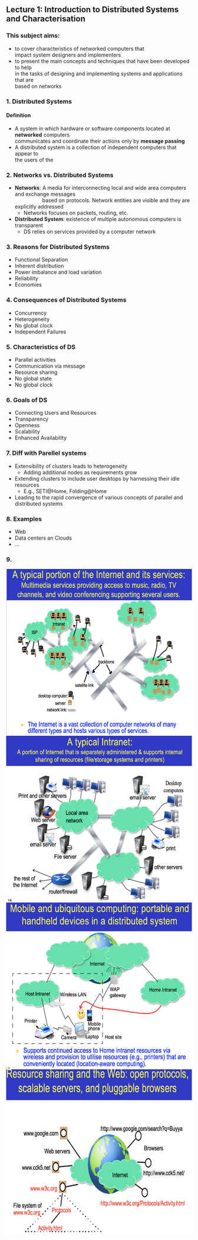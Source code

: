 ## Lecture 1: Introduction to Distributed Systems and Characterisation

### This subject aims:
+ to cover characteristics of networked computers that  
  impact system designers and implementers
+ to present the main concepts and techniques that have been developed to help  
  in the tasks of designing and implementing systems and applications that are  
  based on networks


### 1. Distributed Systems

#### Definition
+ A system in which hardware or software components located at **networked** computers  
  communicates and coordinate their actions only by **message passing**
+ A distributed system is a collection of independent computers that appear to  
  the users of the 

### 2. Networks vs. Distributed Systems
+ **Networks**: A media for interconnecting local and wide area computers and exchange messages  
&emsp;&emsp;&emsp;&emsp;&emsp; based on protocols. Network entities are visible and they are explicitly addressed
  - Networks focuses on packets, routing, etc.
+ **Distributed System**: existence of multiple autonomous computers is transparent
  - DS relies on services provided by a computer network
  
  
### 3. Reasons for Distributed Systems
+ Functional Separation
+ Inherent distribution
+ Power imbalance and load variation
+ Reliability
+ Economies


### 4. Consequences of Distributed Systems
+ Concurrency
+ Heterogeneity
+ No global clock
+ Independent Failures

### 5. Characteristics of DS
+ Parallel activities
+ Communication via message
+ Resource sharing
+ No global state
+ No global clock

### 6. Goals of DS
+ Connecting Users and Resources
+ Transparency
+ Openness
+ Scalability
+ Enhanced Availability

### 7. Diff with Parellel systems
+ Extensibility of clusters leads to heterogeneity
  - Adding additional nodes as requirements grow
+ Extending clusters to include user desktops by harnessing their idle resources
  - E.g., SETI@Home, Folding@Home
+ Leading to the rapid convergence of various concepts of parallel and distributed systems

### 8. Examples
+ Web
+ Data centers an Clouds
+ ...

### 9. 

<img src="https://github.com/Fannibals/S2/blob/master/pic/internet.png" alt="alt text" width="600" height="450">
<img src="https://github.com/Fannibals/S2/blob/master/pic/intranet.png" alt="alt text" width="600" height="450">
<img src="https://github.com/Fannibals/S2/blob/master/pic/mobile.png" alt="alt text" width="600" height="450">
<img src="https://github.com/Fannibals/S2/blob/master/pic/web.png" alt="alt text" width="600" height="450">


